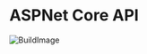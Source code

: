 # ASPNet Core API 
![BuildImage](https://github.com/phuocquach/mine-shop-service/workflows/.github/workflows/build_image.yml/badge.svg)
